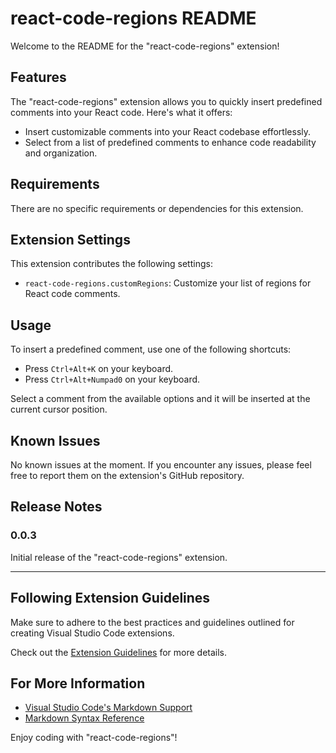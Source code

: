 # react-code-regions README

Welcome to the README for the "react-code-regions" extension!

## Features

The "react-code-regions" extension allows you to quickly insert predefined comments into your React code. Here's what it offers:

- Insert customizable comments into your React codebase effortlessly.
- Select from a list of predefined comments to enhance code readability and organization.

## Requirements

There are no specific requirements or dependencies for this extension.

## Extension Settings

This extension contributes the following settings:

- `react-code-regions.customRegions`: Customize your list of regions for React code comments.

## Usage

To insert a predefined comment, use one of the following shortcuts:
- Press `Ctrl+Alt+K` on your keyboard.
- Press `Ctrl+Alt+Numpad0` on your keyboard.

Select a comment from the available options and it will be inserted at the current cursor position.

## Known Issues

No known issues at the moment. If you encounter any issues, please feel free to report them on the extension's GitHub repository.

## Release Notes

### 0.0.3

Initial release of the "react-code-regions" extension.

---

## Following Extension Guidelines

Make sure to adhere to the best practices and guidelines outlined for creating Visual Studio Code extensions.

Check out the [Extension Guidelines](https://code.visualstudio.com/api/references/extension-guidelines) for more details.

## For More Information

- [Visual Studio Code's Markdown Support](http://code.visualstudio.com/docs/languages/markdown)
- [Markdown Syntax Reference](https://help.github.com/articles/markdown-basics/)

Enjoy coding with "react-code-regions"!
